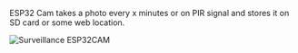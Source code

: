 ESP32 Cam takes a photo every x minutes or on PIR signal and stores it on SD card or some web location.

![Surveillance ESP32CAM](https://github.com/bvujovic/SurveillanceCam/blob/main/docs\Cam_PIR.jpg)
